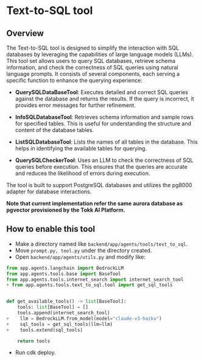 # Text-to-SQL tool

## Overview

The Text-to-SQL tool is designed to simplify the interaction with SQL databases by leveraging the capabilities of large language models (LLMs). This tool set allows users to query SQL databases, retrieve schema information, and check the correctness of SQL queries using natural language prompts. It consists of several components, each serving a specific function to enhance the querying experience:

- **QuerySQLDataBaseTool**: Executes detailed and correct SQL queries against the database and returns the results. If the query is incorrect, it provides error messages for further refinement.

- **InfoSQLDatabaseTool**: Retrieves schema information and sample rows for specified tables. This is useful for understanding the structure and content of the database tables.

- **ListSQLDatabaseTool**: Lists the names of all tables in the database. This helps in identifying the available tables for querying.

- **QuerySQLCheckerTool**: Uses an LLM to check the correctness of SQL queries before execution. This ensures that the queries are accurate and reduces the likelihood of errors during execution.

The tool is built to support PostgreSQL databases and utilizes the pg8000 adapter for database interactions.

**Note that current implementation refer the same aurora database as pgvector provisioned by the Tokk AI Platform.**

## How to enable this tool

- Make a directory named like `backend/app/agents/tools/text_to_sql`.
- Move `prompt.py, tool.py` under the directory created.
- Open `backend/app/agents/utils.py` and modify like:

```py
from app.agents.langchain import BedrockLLM
from app.agents.tools.base import BaseTool
from app.agents.tools.internet_search import internet_search_tool
+ from app.agents.tools.text_to_sql.tool import get_sql_tools


def get_available_tools() -> list[BaseTool]:
    tools: list[BaseTool] = []
    tools.append(internet_search_tool)
+    llm = BedrockLLM.from_model(model="claude-v3-haiku")
+    sql_tools = get_sql_tools(llm=llm)
+    tools.extend(sql_tools)

    return tools
```

- Run cdk deploy.
